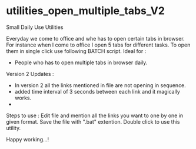 # utilities_open_multiple_tabs_V2
Small Daily Use Utilities

Everyday we come to office and whe has to open certain tabs in browser. For instance when I come to office I open 5 tabs for different tasks. To open them in single click use following BATCH script.
Ideal for : 
- People who has to open multiple tabs in browser daily.

Version 2 Updates :
- In version 2 all the links mentioned in file are not opening in sequence.
- added time interval of 3 seconds between each link and it magically works.
- 
Steps to use : Edit file and mention all the links you want to one by one in given format. Save the file with ".bat" extention. Double click to use this utility.

Happy working...!
